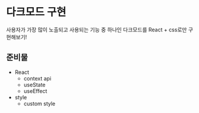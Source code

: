 # 다크모드 구현

사용자가 가장 많이 노출되고 사용되는 기능 중 하나인 다크모드를 React + css로만 구현해보기!

## 준비물

- React
  - context api
  - useState
  - useEffect
- style
  - custom style
